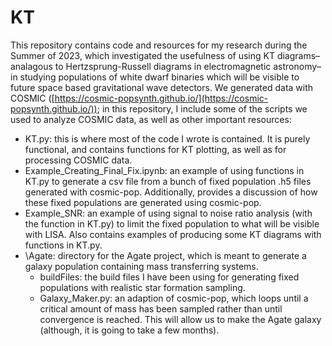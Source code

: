 # KT
This repository contains code and resources for my research during the Summer of 2023, which investigated the usefulness of using KT diagrams–analagous to Hertzsprung-Russell diagrams in electromagnetic astronomy–in studying populations of white dwarf binaries which will be visible to future space based gravitational wave detectors. We generated data with COSMIC ([https://cosmic-popsynth.github.io/](https://cosmic-popsynth.github.io/)); in this repository, I include some of the scripts we used to analyze COSMIC data, as well as other important resources:

* KT.py: this is where most of the code I wrote is contained. It is purely functional, and contains functions for KT plotting, as well as for processing COSMIC data.
* Example_Creating_Final_Fix.ipynb: an example of using functions in KT.py to generate a csv file from a bunch of fixed population .h5 files generated with cosmic-pop. Additionally, provides a discussion of how these fixed populations are generated using cosmic-pop.
* Example_SNR: an example of using signal to noise ratio analysis (with the function in KT.py) to limit the fixed population to what will be visible with LISA. Also contains examples of producing some KT diagrams with functions in KT.py. 
* \Agate: directory for the Agate project, which is meant to generate a galaxy population containing mass transferring systems.
  * buildFiles: the build files I have been using for generating fixed populations with realistic star formation sampling. 
  * Galaxy_Maker.py: an adaption of cosmic-pop, which loops until a critical amount of mass has been sampled rather than until convergence is reached. This will allow us to make the Agate galaxy (although, it is going to take a few months). 
